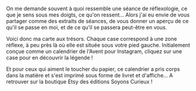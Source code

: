 On me demande souvent à quoi ressemble une séance de réflexologie, ce que je sens sous mes doigts, ce qu'on ressent... Alors j'ai eu envie de vous partager comme des extraits de séances, de vous donner un aperçu de ce qu'il se passe en moi, et de ce qu'il se passera peut-être en vous.

Voici donc ma carte aux trésors. Chaque case correspond à une zone réflexe, à peu près là où elle est située sous votre pied gauche. Initialement conçue comme un calendrier de l'Avent pour Instagram, cliquez sur une case pour en découvrir la légende !

Et pour ceux qui aiment le toucher du papier, ce calendrier a pris corps dans la matière et s'est imprimé sous forme de livret et d'affiche... A retrouver sur la boutique Etsy des éditions Soyons Curieux !
